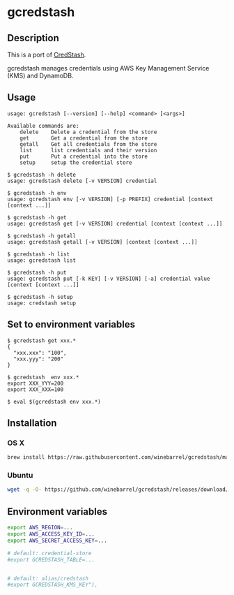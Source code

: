 # gcredstash

## Description

This is a port of [CredStash](https://github.com/fugue/credstash).

gcredstash manages credentials using AWS Key Management Service (KMS) and DynamoDB.

## Usage

```
usage: gcredstash [--version] [--help] <command> [<args>]

Available commands are:
    delete    Delete a credential from the store
    get       Get a credential from the store
    getall    Get all credentials from the store
    list      list credentials and their version
    put       Put a credential into the store
    setup     setup the credential store
```

```
$ gcredstash -h delete
usage: gcredstash delete [-v VERSION] credential

$ gcredstash -h env
usage: gcredstash env [-v VERSION] [-p PREFIX] credential [context [context ...]]

$ gcredstash -h get
usage: gcredstash get [-v VERSION] credential [context [context ...]]

$ gcredstash -h getall
usage: gcredstash getall [-v VERSION] [context [context ...]]

$ gcredstash -h list
usage: gcredstash list

$ gcredstash -h put
usage: gcredstash put [-k KEY] [-v VERSION] [-a] credential value [context [context ...]]

$ gcredstash -h setup
usage: credstash setup
```

## Set to environment variables

```
$ gcredstash get xxx.*
{
  "xxx.xxx": "100",
  "xxx.yyy": "200"
}

$ gcredstash  env xxx.*
export XXX_YYY=200
export XXX_XXX=100

$ eval $(gcredstash env xxx.*)
```

## Installation

### OS X

```sh
brew install https://raw.githubusercontent.com/winebarrel/gcredstash/master/homebrew/gcredstash.rb
```

### Ubuntu

```sh
wget -q -O- https://github.com/winebarrel/gcredstash/releases/download/v0.1.1/gcredstash_0.1.1_amd64.deb | dpkg -i -
```

## Environment variables

```sh
export AWS_REGION=...
export AWS_ACCESS_KEY_ID=...
export AWS_SECRET_ACCESS_KEY=...

# default: credential-store
#export GCREDSTASH_TABLE=...


# default: alias/credstash
#export GCREDSTASH_KMS_KEY"),
```
